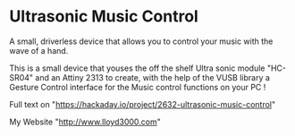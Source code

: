 # Ultrasonic Music Control

A small, driverless device that allows you to control your music with the wave of a hand.

This is a small device that youses the off the shelf Ultra sonic module "HC-SR04" and an Attiny 2313 to create, with the help of the VUSB library a Gesture Control interface for the Music control functions on your PC
!

Full text on "https://hackaday.io/project/2632-ultrasonic-music-control"

My Website "http://www.lloyd3000.com"
